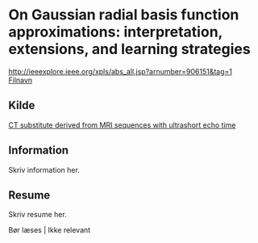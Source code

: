 <h1>
	On Gaussian radial basis function approximations: interpretation, extensions, and learning strategies 
</h1>
<a href="http://ieeexplore.ieee.org/xpls/abs_all.jsp?arnumber=906151&tag=1">
	http://ieeexplore.ieee.org/xpls/abs_all.jsp?arnumber=906151&tag=1
</a><br />
<a href="Filnavn">
	Filnavn
</a>
<h2>
	Kilde
</h2>
<a href="../CT substitute derived from MRI sequences with ultrashort echo time/">
	CT substitute derived from MRI sequences with ultrashort echo time
</a>
<h2>
	Information
</h2>
<p>
	Skriv information her.
</p>
<h2>
	Resume
</h2>
<p>
	Skriv resume her.
</p>
<p>
	Bør læses | Ikke relevant
</p>

